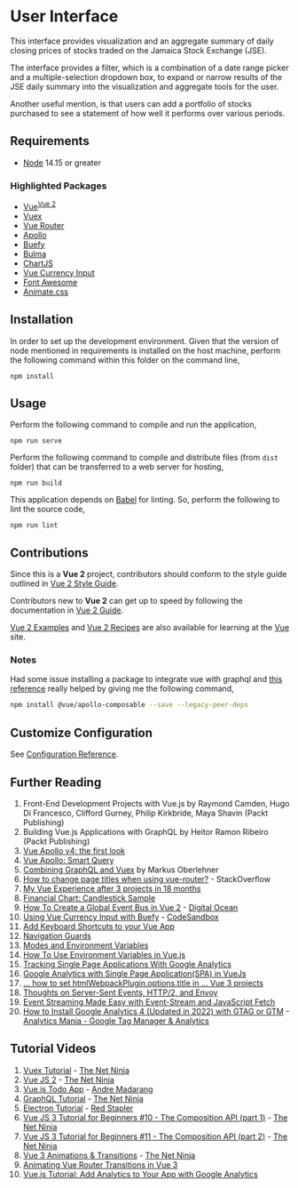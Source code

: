 # User Interface

This interface provides visualization and an aggregate summary of daily closing prices of stocks traded on the Jamaica Stock Exchange (JSE).

The interface provides a filter, which is a combination of a date range picker and a multiple-selection dropdown box, to expand or narrow results of the JSE daily summary into the visualization and aggregate tools for the user.

Another useful mention, is that users can add a portfolio of stocks purchased to see a statement of how well it performs over various periods.

## Requirements

 * [Node](https://nodejs.org/en/) 14.15 or greater

### Highlighted Packages

 * [Vue](https://vuejs.org/)<sup><a href="https://v2.vuejs.org/">Vue 2</a></sup>
 * [Vuex](https://vuex.vuejs.org/)
 * [Vue Router](https://router.vuejs.org/)
 * [Apollo](https://www.apollographql.com/docs/react/)
 * [Buefy](https://buefy.org/)
 * [Bulma](https://bulma.io/)
 * [ChartJS](https://www.chartjs.org/)
 * [Vue Currency Input](https://vue-currency-input-next.netlify.app/)
 * [Font Awesome](https://fontawesome.com/)
 * [Animate.css](https://animate.style/)
 
## Installation

In order to set up the development environment. Given that the version of node mentioned in requirements is installed on the host machine, perform the following command within this folder on the command line,

```
npm install
```

## Usage

Perform the following command to compile and run the application,

```
npm run serve
```

Perform the following command to compile and distribute files (from `dist` folder) that can be transferred to a web server for hosting,

```
npm run build
```

This application depends on [Babel](https://babeljs.io/) for linting. So, perform the following to lint the source code,
```
npm run lint
```

## Contributions

Since this is a **Vue 2** project, contributors should conform to the style guide outlined in [Vue 2 Style Guide](https://vuejs.org/v2/style-guide/).

Contributors new to **Vue 2** can get up to speed by following the documentation in [Vue 2 Guide](https://vuejs.org/v2/guide/).

[Vue 2 Examples](https://vuejs.org/v2/examples/) and [Vue 2 Recipes](https://vuejs.org/v2/cookbook/) are also available for learning at the [Vue](https://vuejs.org/) site.

### Notes

Had some issue installing a package to integrate vue with graphql and [this reference](https://www.gitmemory.com/issue/vuejs/vue-apollo/1156/821996642) really helped by giving me the following command,

```bash
npm install @vue/apollo-composable --save --legacy-peer-deps
```

## Customize Configuration

See [Configuration Reference](https://cli.vuejs.org/config/).

## Further Reading

1. Front-End Development Projects with Vue.js by Raymond Camden, Hugo Di Francesco, Clifford Gurney, Philip Kirkbride, Maya Shavin (Packt Publishing)
2. Building Vue.js Applications with GraphQL by Heitor Ramon Ribeiro (Packt Publishing)
3. [Vue Apollo v4: the first look](https://dev.to/n_tepluhina/vue-apollo-v4-the-first-look-c32)
4. [Vue Apollo: Smart Query](https://apollo.vuejs.org/api/smart-query.html#options)
5. [Combining GraphQL and Vuex](https://markus.oberlehner.net/blog/combining-graphql-and-vuex/) by Markus Oberlehner
6. [How to change page titles when using vue-router?](https://stackoverflow.com/questions/51639850/how-to-change-page-titles-when-using-vue-router) - StackOverflow
7. [My Vue Experience after 3 projects in 18 months](https://dev.to/crisarji/my-vue-experience-after-3-projects-in-18-months-456c)
8. [Financial Chart: Candlestick Sample](https://www.chartjs.org/chartjs-chart-financial/)
9. [How To Create a Global Event Bus in Vue 2](https://www.digitalocean.com/community/tutorials/vuejs-global-event-bus) - [Digital Ocean](https://www.digitalocean.com/)
10. [Using Vue Currency Input with Buefy](https://codesandbox.io/s/using-vue-currency-input-with-buefy-pnl3q?file=/src/App.vue) - [CodeSandbox](https://codesandbox.io/)
11. [Add Keyboard Shortcuts to your Vue App](https://focusedlabs.io/blog/add-keyboard-shortcuts-to-your-vue-app)
12. [Navigation Guards](https://v3.router.vuejs.org/guide/advanced/navigation-guards.html#global-before-guards)
13. [Modes and Environment Variables](https://cli.vuejs.org/guide/mode-and-env.html)
14. [How To Use Environment Variables in Vue.js](https://www.digitalocean.com/community/tutorials/vuejs-working-with-environment-variables)
15. [Tracking Single Page Applications With Google Analytics](https://www.bounteous.com/insights/2018/03/30/single-page-applications-google-analytics)
16. [Google Analytics with Single Page Application(SPA) in VueJs](https://morioh.com/p/49394ea827f5)
17. [... how to set htmlWebpackPlugin.options.title in ... Vue 3 projects](https://stackoverflow.com/questions/62023604/where-to-find-or-how-to-set-htmlwebpackplugin-options-title-in-project-created-w)
18. [Thoughts on Server-Sent Events, HTTP/2, and Envoy](https://medium.com/@kaitmore/server-sent-events-http-2-and-envoy-6927c70368bb)
19. [Event Streaming Made Easy with Event-Stream and JavaScript Fetch](https://medium.com/@bs903944/event-streaming-made-easy-with-event-stream-and-javascript-fetch-8d07754a4bed)
20. [How to Install Google Analytics 4 (Updated in 2022) with GTAG or GTM](https://youtu.be/6upqv3kaIIk) - [Analytics Mania - Google Tag Manager & Analytics](https://www.youtube.com/@AnalyticsMania)

## Tutorial Videos

1. [Vuex Tutorial](https://www.youtube.com/playlist?list=PL4cUxeGkcC9i371QO_Rtkl26MwtiJ30P2) - [The Net Ninja](https://www.youtube.com/c/TheNetNinja)
2. [Vue JS 2](https://www.youtube.com/playlist?list=PL4cUxeGkcC9gQcYgjhBoeQH7wiAyZNrYa) - [The Net Ninja](https://www.youtube.com/c/TheNetNinja)
3. [Vue.js Todo App](https://www.youtube.com/playlist?list=PLEhEHUEU3x5q-xB1On4CsLPts0-rZ9oos) - [Andre Madarang](https://www.youtube.com/c/drehimself)
4. [GraphQL Tutorial](https://www.youtube.com/playlist?list=PL4cUxeGkcC9iK6Qhn-QLcXCXPQUov1U7f) - [The Net Ninja](https://www.youtube.com/c/TheNetNinja)
5. [Electron Tutorial](https://www.youtube.com/playlist?list=PLbu98QxRH81ILK1p1BnSRMPr2x-6Zd1oX) - [Red Stapler](https://www.youtube.com/c/RedStapler_channel)
6. [Vue JS 3 Tutorial for Beginners #10 - The Composition API (part 1)](https://youtu.be/V-kxBWcPJfo) - [The Net Ninja](https://www.youtube.com/c/TheNetNinja)
7. [Vue JS 3 Tutorial for Beginners #11 - The Composition API (part 2)](https://youtu.be/0FwBjPeLqQ8) - [The Net Ninja](https://www.youtube.com/c/TheNetNinja)
8. [Vue 3 Animations & Transitions](https://www.youtube.com/playlist?list=PL4cUxeGkcC9ghm7-iTfS9n468Kp7l9Ipu) - [The Net Ninja](https://www.youtube.com/c/TheNetNinja)
9. [Animating Vue Router Transitions in Vue 3](https://youtu.be/L77Uq93XXzk)
10. [Vue.js Tutorial: Add Analytics to Your App with Google Analytics](https://youtu.be/Umj51NqKF8Y)